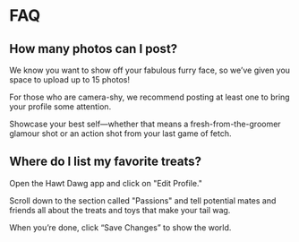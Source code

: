 # FAQ

## How many photos can I post?
 
We know you want to show off your fabulous furry face, so we’ve given you
space to upload up to 15 photos! 

For those who are camera-shy, we recommend posting at least one to bring 
your profile some attention. 

Showcase your best self—whether that means a fresh-from-the-groomer glamour 
shot or an action shot from your last game of fetch.

## Where do I list my favorite treats?
 
Open the Hawt Dawg app and click on "Edit Profile." 

Scroll down to the section called "Passions" and tell 
potential mates and friends all about the treats and toys 
that make your tail wag. 

When you’re done, click “Save Changes” to show the world.